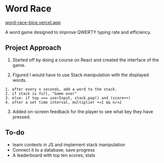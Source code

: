 # Word Race
[word-race-bice.vercel.app](word-race-bice.vercel.app)

A word game designed to improve QWERTY typing rate and efficiency.

## Project Approach

1. Started off by doing a course on React and created the interface of the game.

2. Figured I would have to use Stack manipulation with the displayed words.
```
1. after every n seconds, add a word to the stack.
2. if stack is full, "Game over"
3. else: if top === userInput, stack.pop() and (score++)
4. after a set time interval, multiplier +=1 && n/=2
```
3. Added on-screen feedback for the player to see what key they have pressed.

## To-do

- learn contexts in JS and implement stack manipulation
- Connect it to a database; save progress
- A leaderboard with top ten scores; stats